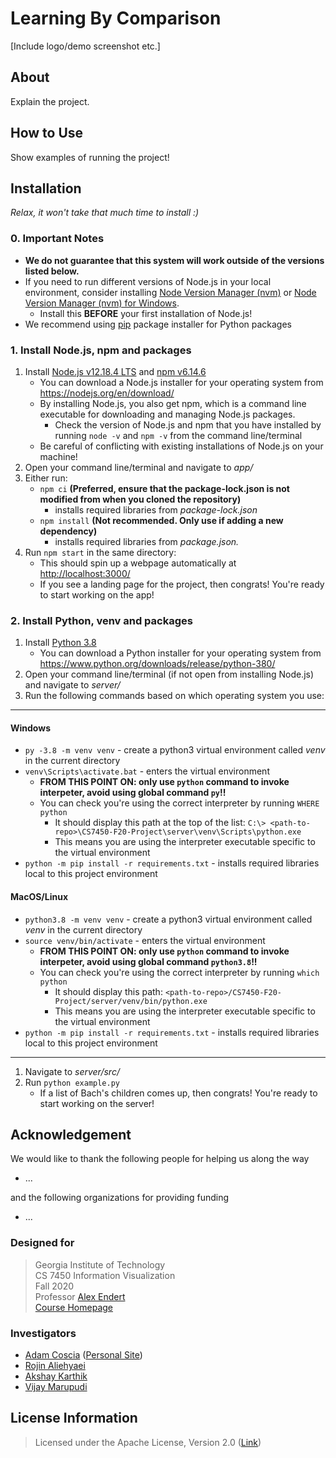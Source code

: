 # Learning By Comparison

[Include logo/demo screenshot etc.]

## About

Explain the project.

## How to Use

Show examples of running the project!

## Installation

_Relax, it won't take that much time to install :)_

### 0. Important Notes

- **We do not guarantee that this system will work outside of the versions listed below.**
- If you need to run different versions of Node.js in your local environment, consider installing [Node Version Manager (nvm)](https://github.com/creationix/nvm) or [Node Version Manager (nvm) for Windows](https://github.com/coreybutler/nvm-windows).
  - Install this **BEFORE** your first installation of Node.js!
- We recommend using [pip](https://pip.pypa.io/en/stable/) package installer for Python packages

### 1. Install Node.js, npm and packages

1. Install [Node.js v12.18.4 LTS](https://nodejs.org/en/) and [npm v6.14.6](https://docs.npmjs.com/cli/npm)
   - You can download a Node.js installer for your operating system from <https://nodejs.org/en/download/>
   - By installing Node.js, you also get npm, which is a command line executable for downloading and managing Node.js packages.
     - Check the version of Node.js and npm that you have installed by running `node -v` and `npm -v` from the command line/terminal
   - Be careful of conflicting with existing installations of Node.js on your machine!
2. Open your command line/terminal and navigate to _app/_
3. Either run:
   - `npm ci` **(Preferred, ensure that the package-lock.json is not modified from when you cloned the repository)**
     - installs required libraries from _package-lock.json_
   - `npm install` **(Not recommended. Only use if adding a new dependency)**
     - installs required libraries from _package.json._
4. Run `npm start` in the same directory:
   - This should spin up a webpage automatically at <http://localhost:3000/>
   - If you see a landing page for the project, then congrats! You're ready to start working on the app!

### 2. Install Python, venv and packages

1. Install [Python 3.8](https://www.python.org/)
   - You can download a Python installer for your operating system from <https://www.python.org/downloads/release/python-380/>
2. Open your command line/terminal (if not open from installing Node.js) and navigate to _server/_
3. Run the following commands based on which operating system you use:

---

#### Windows

- `py -3.8 -m venv venv` - create a python3 virtual environment called _venv_ in the current directory
- `venv\Scripts\activate.bat` - enters the virtual environment
  - **FROM THIS POINT ON: only use `python` command to invoke interpeter, avoid using global command `py`!!**
  - You can check you're using the correct interpreter by running `WHERE python`
    - It should display this path at the top of the list: `C:\> <path-to-repo>\CS7450-F20-Project\server\venv\Scripts\python.exe`
    - This means you are using the interpreter executable specific to the virtual environment
- `python -m pip install -r requirements.txt` - installs required libraries local to this project environment

#### MacOS/Linux

- `python3.8 -m venv venv` - create a python3 virtual environment called _venv_ in the current directory
- `source venv/bin/activate` - enters the virtual environment
  - **FROM THIS POINT ON: only use `python` command to invoke interpeter, avoid using global command `python3.8`!!**
  - You can check you're using the correct interpreter by running `which python`
    - It should display this path: `<path-to-repo>/CS7450-F20-Project/server/venv/bin/python.exe`
    - This means you are using the interpreter executable specific to the virtual environment
- `python -m pip install -r requirements.txt` - installs required libraries local to this project environment

---

1. Navigate to _server/src/_
2. Run `python example.py`
   - If a list of Bach's children comes up, then congrats! You're ready to start working on the server!

## Acknowledgement

We would like to thank the following people for helping us along the way

- ...

and the following organizations for providing funding

- ...

### Designed for

> Georgia Institute of Technology  
> CS 7450 Information Visualization  
> Fall 2020  
> Professor [Alex Endert](https://va.gatech.edu/endert/)  
> [Course Homepage](http://va.gatech.edu/courses/cs7450/)

### Investigators

- [Adam Coscia](mailto:acoscia6@gatech.edu) ([Personal Site](https://adamcoscia.github.io))
- [Rojin Aliehyaei](mailto:rojin@gatech.edu)
- [Akshay Karthik](mailto:akarthik3@gatech.edu)
- [Vijay Marupudi](mailto:vijaymarupudi@gatech.edu)

## License Information

> Licensed under the Apache License, Version 2.0 ([Link](http://www.apache.org/licenses/LICENSE-2.0))
